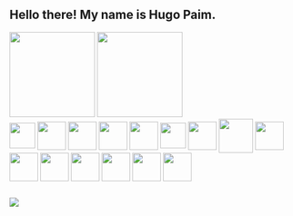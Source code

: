 ## Hello there! My name is Hugo Paim.

<link rel="stylesheet" href="https://cdn.jsdelivr.net/gh/devicons/devicon@v2.15.1/devicon.min.css">

<div style="display: inline_block">
<img height="150em" img src="https://github-readme-stats-git-masterrstaa-rickstaa.vercel.app/api?username=hugpaim&&show_icons=true&theme=dracula"/>
<img height="150em" img src="https://github-readme-stats.vercel.app/api/top-langs/?username=hugpaim&theme=dracula&layout=compact"/>
</div>
  
<div style="display: inline_block">
<img align="center" heigth="45" width="45" src="https://cdn.jsdelivr.net/gh/devicons/devicon/icons/javascript/javascript-original.svg" />
<img align="center" heigth="50" width="50" src="https://cdn.jsdelivr.net/gh/devicons/devicon/icons/css3/css3-original-wordmark.svg" />
<img align="center" heigth="50" width="50" src="https://cdn.jsdelivr.net/gh/devicons/devicon/icons/html5/html5-original-wordmark.svg" />
<img align="center" heigth="50" width="50"src="https://cdn.jsdelivr.net/gh/devicons/devicon/icons/python/python-original-wordmark.svg" />
<img align="center" heigth="50" width="50"src="https://cdn.jsdelivr.net/gh/devicons/devicon/icons/r/r-original.svg" />
<img align="center" heigth="45" width="45" src="https://cdn.jsdelivr.net/gh/devicons/devicon/icons/git/git-original.svg" />
<img align="center" heigth="50" width="50"src="https://cdn.jsdelivr.net/gh/devicons/devicon/icons/bootstrap/bootstrap-original.svg" />
<img align="center" heigth="60" width="60"src="https://cdn.jsdelivr.net/gh/devicons/devicon/icons/mongodb/mongodb-original-wordmark.svg" />
<img align="center" heigth="50" width="50"src="https://cdn.jsdelivr.net/gh/devicons/devicon/icons/mysql/mysql-original.svg" />      
<img align="center" heigth="50" width="50"src="https://cdn.jsdelivr.net/gh/devicons/devicon/icons/nodejs/nodejs-original.svg" />
<img align="center" heigth="50" width="50"src="https://cdn.jsdelivr.net/gh/devicons/devicon/icons/npm/npm-original-wordmark.svg" />
<img align="center" heigth="50" width="50"src="https://cdn.jsdelivr.net/gh/devicons/devicon/icons/numpy/numpy-original.svg" />      
<img align="center" heigth="50" width="50"src="https://cdn.jsdelivr.net/gh/devicons/devicon/icons/pandas/pandas-original.svg" />    
<img align="center" heigth="50" width="50"src="https://cdn.jsdelivr.net/gh/devicons/devicon/icons/react/react-original.svg" />
<img align="center" heigth="50" width="50"src="https://cdn.jsdelivr.net/gh/devicons/devicon/icons/tensorflow/tensorflow-original.svg" />
</div>

##

<a href="https://www.linkedin.com/in/hugo-paim-244012108/"><img src="https://img.shields.io/badge/LinkedIn-0077B5?style=for-the-badge&logo=linkedin&logoColor=white"></a>
